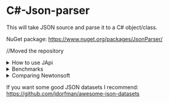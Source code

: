 # C#-Json-parser
This will take JSON source and parse it to a C# object/class.

NuGet package: https://www.nuget.org/packages/JsonParser/

//Moved the repository

<details><summary>How to use JApi</summary>
```C#
  
  var json = JApi.Parse("{\"Stock\": 100}");

  Console.WriteLine(json[0]["Stock"]);
  
```
  
</details>

<details><summary>Goals</summary>
<p>

| Todo                                                                                      |
|-------------------------------------------------------------------------------------------|
| Clean up source :x:                                                                        |
| Optimize source :x:                                                                        |

- [x] Supports blocks
- [x] Supports assignment
- [x] Supports strings, numbers and booleans
- [x] Supports nesting blocks, etc. 
- [x] Faster than Newtonsoft
- [ ] Same amount of features as Newtonsoft
  
Bugs to fix:
- [ ] \\" makes a new string (simple as adding escape code support)
  
  </p>
</details>
<details><summary>Change Logs</summary>
<p>

| Change Logs |
|-------------|
| Added null type |
| Added bools |
| Added array things [] |
| Added node indexing refer to example 1 |

Example 1:

````C#
node[0]["Prices"]["Oranges"]["Price"]; //would return the price
````
 
</details>

<details><summary>Benchmarks</summary>
 
Testing on a 2k line dataset: 
  
 ![image](https://user-images.githubusercontent.com/74394136/150664134-ceb532c3-c10a-4c90-8fa8-4792023d2f31.png)
</details>

<details><summary>Comparing Newtonsoft</summary>
<p>

![image](https://user-images.githubusercontent.com/74394136/150625130-83512275-f03f-4885-a535-93a0a62efff3.png)

I tested 5 times and it is indeed faster than newtonsoft, so that's cool I guess!

Mine:

![image](https://user-images.githubusercontent.com/74394136/150625243-49f2c306-214b-411a-878d-663b702b98bf.png)


Newtonsoft:

![image](https://user-images.githubusercontent.com/74394136/150625260-a419b7a5-5cff-43fc-8d72-1b3ae5c15361.png)
    </p>
</details>

If you want some good JSON datasets I recommend: https://github.com/jdorfman/awesome-json-datasets
